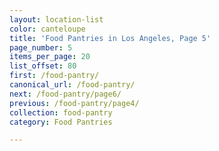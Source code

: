 ```yaml
---
layout: location-list
color: canteloupe
title: 'Food Pantries in Los Angeles, Page 5'
page_number: 5
items_per_page: 20
list_offset: 80
first: /food-pantry/
canonical_url: /food-pantry/
next: /food-pantry/page6/
previous: /food-pantry/page4/
collection: food-pantry
category: Food Pantries

---
```

